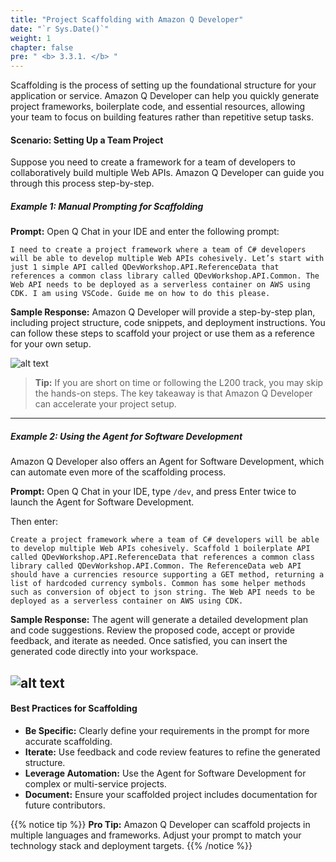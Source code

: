 ```yaml
---
title: "Project Scaffolding with Amazon Q Developer"
date: "`r Sys.Date()`"
weight: 1
chapter: false
pre: " <b> 3.3.1. </b> "
---
```


Scaffolding is the process of setting up the foundational structure for your application or service. Amazon Q Developer can help you quickly generate project frameworks, boilerplate code, and essential resources, allowing your team to focus on building features rather than repetitive setup tasks.

#### Scenario: Setting Up a Team Project
Suppose you need to create a framework for a team of developers to collaboratively build multiple Web APIs. Amazon Q Developer can guide you through this process step-by-step.

##### Example 1: Manual Prompting for Scaffolding

**Prompt:**
Open Q Chat in your IDE and enter the following prompt:

```text
I need to create a project framework where a team of C# developers will be able to develop multiple Web APIs cohesively. Let’s start with just 1 simple API called QDevWorkshop.API.ReferenceData that references a common class library called QDevWorkshop.API.Common. The Web API needs to be deployed as a serverless container on AWS using CDK. I am using VSCode. Guide me on how to do this please.
```

**Sample Response:**
Amazon Q Developer will provide a step-by-step plan, including project structure, code snippets, and deployment instructions. You can follow these steps to scaffold your project or use them as a reference for your own setup.

![alt text](/images/3-sdlc/3.3-develop/3.3.1-Scaffolding/image.png?width=40pc)

> **Tip:** If you are short on time or following the L200 track, you may skip the hands-on steps. The key takeaway is that Amazon Q Developer can accelerate your project setup.

---

##### Example 2: Using the Agent for Software Development

Amazon Q Developer also offers an Agent for Software Development, which can automate even more of the scaffolding process.

**Prompt:**
Open Q Chat in your IDE, type `/dev`, and press Enter twice to launch the Agent for Software Development.

Then enter:

```text
Create a project framework where a team of C# developers will be able to develop multiple Web APIs cohesively. Scaffold 1 boilerplate API called QDevWorkshop.API.ReferenceData that references a common class library called QDevWorkshop.API.Common. The ReferenceData web API should have a currencies resource supporting a GET method, returning a list of hardcoded currency symbols. Common has some helper methods such as conversion of object to json string. The Web API needs to be deployed as a serverless container on AWS using CDK.
```

**Sample Response:**
The agent will generate a detailed development plan and code suggestions. Review the proposed code, accept or provide feedback, and iterate as needed. Once satisfied, you can insert the generated code directly into your workspace.

![alt text](/images/3-sdlc/3.3-develop/3.3.1-Scaffolding/image-1.png?width=40pc)
---

#### Best Practices for Scaffolding
- **Be Specific:** Clearly define your requirements in the prompt for more accurate scaffolding.
- **Iterate:** Use feedback and code review features to refine the generated structure.
- **Leverage Automation:** Use the Agent for Software Development for complex or multi-service projects.
- **Document:** Ensure your scaffolded project includes documentation for future contributors.

{{% notice tip %}}
**Pro Tip:** Amazon Q Developer can scaffold projects in multiple languages and frameworks. Adjust your prompt to match your technology stack and deployment targets.
{{% /notice %}}